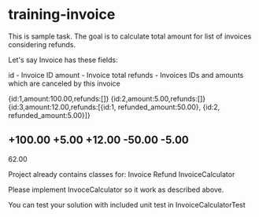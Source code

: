 # training-invoice
This is sample task. The goal is to calculate total amount for list of invoices considering refunds.

Let's say Invoice has these fields:

id - Invoice ID
amount - Invoice total
refunds - Invoices IDs and amounts which are canceled by this invoice

{id:1,amount:100.00,refunds:[]}
{id:2,amount:5.00,refunds:[]}
{id:3,amount:12.00,refunds:[{id:1, refunded_amount:50.00}, {id:2, refunded_amount:5.00}]}

+100.00
+5.00
+12.00
-50.00
-5.00
-----------
62.00


Project already contains classes for:
Invoice
Refund
InvoiceCalculator

Please implement InvoceCalculator so it work as described above.

You can test your solution with included unit test in InvoiceCalculatorTest

